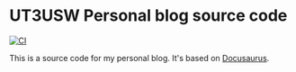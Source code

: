 # UT3USW Personal blog source code

[![CI](https://github.com/assada/ut3usw.dead.guru/actions/workflows/ci.yml/badge.svg)](https://github.com/assada/ut3usw.dead.guru/actions/workflows/ci.yml)


This is a source code for my personal blog. It's based on [Docusaurus](https://docusaurus.io/).